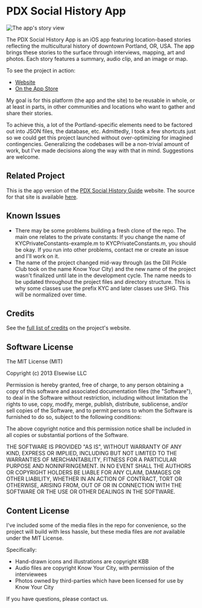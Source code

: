 # PDX Social History App

![The app's story view](https://s3-us-west-2.amazonaws.com/pdxshg.media/promo/psha-promo-story-view-300.png "Story View")

The PDX Social History App is an iOS app featuring location-based stories reflecting the multicultural history of downtown Portland, OR, USA. The app brings these stories to the surface through interviews, mapping, art and photos. Each story features a summary, audio clip, and an image or map.

To see the project in action:
* [Website](http://pdxsocialhistoryguide.org "PDX Social History Guide")
* [On the App Store](https://itunes.apple.com/us/app/pdx-social-history-guide/id737566738?ls=1&mt=8 "PDX Social History App")

My goal is for this platform (the app and the site) to be reusable in whole, or at least in parts, in other communities and locations who want to gather and share their stories. 

To achieve this, a lot of the Portland-specific elements need to be factored out into JSON files, the database, etc. Admittedly, I took a few shortcuts just so we could get this project launched without over-optimizing for imagined contingencies. Generalizing the codebases will be a non-trivial amount of work, but I've made decisions along the way with that in mind. Suggestions are welcome.

## Related Project

This is the app version of the [PDX Social History Guide](http://pdxsocialhistoryguide.org "PDX Social History Guide") website. The source for that site is available [here](https://github.com/mattblair/social-history-guide-rails).

## Known Issues

* There may be some problems building a fresh clone of the repo. The main one relates to the private constants: If you change the name of KYCPrivateConstants-example.m to KYCPrivateConstants.m, you should be okay. If you run into other problems, contact me or create an issue and I'll work on it.
* The name of the project changed mid-way through (as the Dill Pickle Club took on the name Know Your City) and the new name of the project wasn't finalized until late in the development cycle. The name needs to be updated throughout the project files and directory structure. This is why some classes use the prefix KYC and later classes use SHG. This will be normalized over time.

## Credits

See the [full list of credits](http://pdxsocialhistory.org/credits "PDX Social History Credits") on the project's website.

## Software License

The MIT License (MIT)

Copyright (c) 2013 Elsewise LLC

Permission is hereby granted, free of charge, to any person obtaining a copy
of this software and associated documentation files (the "Software"), to deal
in the Software without restriction, including without limitation the rights
to use, copy, modify, merge, publish, distribute, sublicense, and/or sell
copies of the Software, and to permit persons to whom the Software is
furnished to do so, subject to the following conditions:

The above copyright notice and this permission notice shall be included in
all copies or substantial portions of the Software.

THE SOFTWARE IS PROVIDED "AS IS", WITHOUT WARRANTY OF ANY KIND, EXPRESS OR
IMPLIED, INCLUDING BUT NOT LIMITED TO THE WARRANTIES OF MERCHANTABILITY,
FITNESS FOR A PARTICULAR PURPOSE AND NONINFRINGEMENT. IN NO EVENT SHALL THE
AUTHORS OR COPYRIGHT HOLDERS BE LIABLE FOR ANY CLAIM, DAMAGES OR OTHER
LIABILITY, WHETHER IN AN ACTION OF CONTRACT, TORT OR OTHERWISE, ARISING FROM,
OUT OF OR IN CONNECTION WITH THE SOFTWARE OR THE USE OR OTHER DEALINGS IN
THE SOFTWARE.

## Content License

I've included some of the media files in the repo for convenience, so the project will build with less hassle, but these media files are *not* available under the MIT License.

Specifically:

* Hand-drawn icons and illustrations are copyright KBB
* Audio files are copyright Know Your City, with permission of the interviewees
* Photos owned by third-parties which have been licensed for use by Know Your City

If you have questions, please contact us.